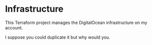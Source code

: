 # Infrastructure

This Terraform project manages the DigitalOcean infrastructure on my account.

I suppose you could duplicate it but why would you.

